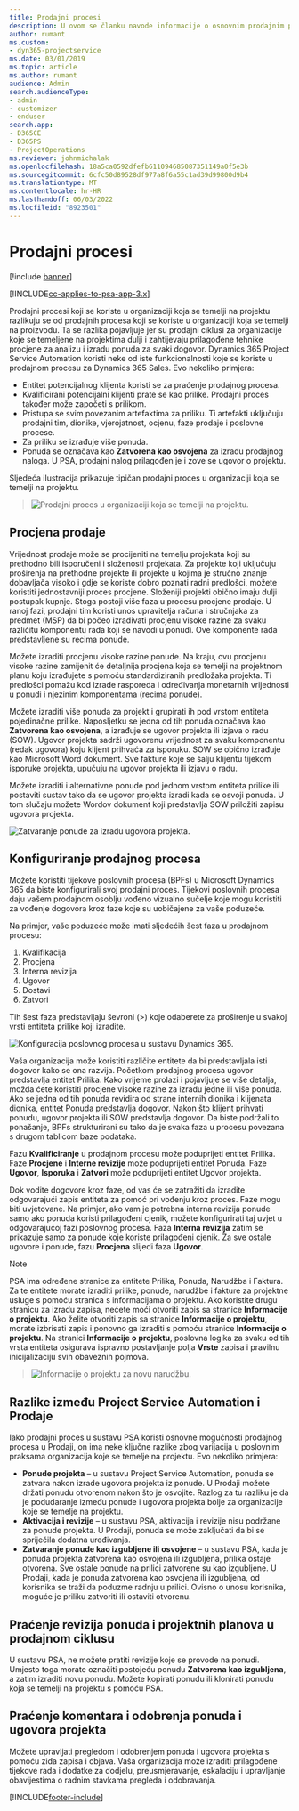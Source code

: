 ```yaml
---
title: Prodajni procesi
description: U ovom se članku navode informacije o osnovnim prodajnim procesima.
author: rumant
ms.custom:
- dyn365-projectservice
ms.date: 03/01/2019
ms.topic: article
ms.author: rumant
audience: Admin
search.audienceType:
- admin
- customizer
- enduser
search.app:
- D365CE
- D365PS
- ProjectOperations
ms.reviewer: johnmichalak
ms.openlocfilehash: 18a5ca0592dfefb611094685087351149a0f5e3b
ms.sourcegitcommit: 6cfc50d89528df977a8f6a55c1ad39d99800d9b4
ms.translationtype: MT
ms.contentlocale: hr-HR
ms.lasthandoff: 06/03/2022
ms.locfileid: "8923501"
---
```

# <a name="sales-processes"></a>Prodajni procesi

[!include [banner](../includes/psa-now-project-operations.md)]

[!INCLUDE[cc-applies-to-psa-app-3.x](../includes/cc-applies-to-psa-app-3x.md)]

Prodajni procesi koji se koriste u organizaciji koja se temelji na projektu razlikuju se od prodajnih procesa koji se koriste u organizaciji koja se temelji na proizvodu. Ta se razlika pojavljuje jer su prodajni ciklusi za organizacije koje se temeljene na projektima dulji i zahtijevaju prilagođene tehnike procjene za analizu i izradu ponuda za svaki dogovor. Dynamics 365 Project Service Automation koristi neke od iste funkcionalnosti koje se koriste u prodajnom procesu za Dynamics 365 Sales. Evo nekoliko primjera:

- Entitet potencijalnog klijenta koristi se za praćenje prodajnog procesa.
- Kvalificirani potencijalni klijenti prate se kao prilike. Prodajni proces također može započeti s prilikom.
- Pristupa se svim povezanim artefaktima za priliku. Ti artefakti uključuju prodajni tim, dionike, vjerojatnost, ocjenu, faze prodaje i poslovne procese.
- Za priliku se izrađuje više ponuda.
- Ponuda se označava kao **Zatvorena kao osvojena** za izradu prodajnog naloga. U PSA, prodajni nalog prilagođen je i zove se ugovor o projektu.

Sljedeća ilustracija prikazuje tipičan prodajni proces u organizaciji koja se temelji na projektu.

> ![Prodajni proces u organizaciji koja se temelji na projektu.](media/basic-guide-1.png)

## <a name="estimating-a-sale"></a>Procjena prodaje
Vrijednost prodaje može se procijeniti na temelju projekata koji su prethodno bili isporučeni i složenosti projekata. Za projekte koji uključuju proširenja na prethodne projekte ili projekte u kojima je stručno znanje dobavljača visoko i gdje se koriste dobro poznati radni predlošci, možete koristiti jednostavniji proces procjene. Složeniji projekti obično imaju dulji postupak kupnje. Stoga postoji više faza u procesu procjene prodaje. U ranoj fazi, prodajni tim koristi unos upravitelja računa i stručnjaka za predmet (MSP) da bi počeo izrađivati procjenu visoke razine za svaku različitu komponentu rada koji se navodi u ponudi. Ove komponente rada predstavljene su recima ponude. 

Možete izraditi procjenu visoke razine ponude. Na kraju, ovu procjenu visoke razine zamijenit će detaljnija procjena koja se temelji na projektnom planu koju izrađujete s pomoću standardiziranih predložaka projekta. Ti predlošci pomažu kod izrade rasporeda i određivanja monetarnih vrijednosti u ponudi i njezinim komponentama (recima ponude). 

Možete izraditi više ponuda za projekt i grupirati ih pod vrstom entiteta pojedinačne prilike. Naposljetku se jedna od tih ponuda označava kao **Zatvorena kao osvojena**, a izrađuje se ugovor projekta ili izjava o radu (SOW). Ugovor projekta sadrži ugovorenu vrijednost za svaku komponentu (redak ugovora) koju klijent prihvaća za isporuku. SOW se obično izrađuje kao Microsoft Word dokument. Sve fakture koje se šalju klijentu tijekom isporuke projekta, upućuju na ugovor projekta ili izjavu o radu.

Možete izraditi i alternativne ponude pod jednom vrstom entiteta prilike ili postaviti sustav tako da se ugovor projekta izradi kada se osvoji ponuda. U tom slučaju možete Wordov dokument koji predstavlja SOW priložiti zapisu ugovora projekta.

![Zatvaranje ponude za izradu ugovora projekta.](media/basic-guide-2.png)

## <a name="configuring-the-sales-process"></a>Konfiguriranje prodajnog procesa
Možete koristiti tijekove poslovnih procesa (BPFs) u Microsoft Dynamics 365 da biste konfigurirali svoj prodajni proces. Tijekovi poslovnih procesa daju vašem prodajnom osoblju vođeno vizualno sučelje koje mogu koristiti za vođenje dogovora kroz faze koje su uobičajene za vaše poduzeće.

Na primjer, vaše poduzeće može imati sljedećih šest faza u prodajnom procesu:

1. Kvalifikacija
2. Procjena
3. Interna revizija
4. Ugovor
5. Dostavi
6. Zatvori

Tih šest faza predstavljaju ševroni (\>) koje odaberete za proširenje u svakoj vrsti entiteta prilike koji izradite.

![Konfiguracija poslovnog procesa u sustavu Dynamics 365.](media/basic-guide-3.png)
 
Vaša organizacija može koristiti različite entitete da bi predstavljala isti dogovor kako se ona razvija. Početkom prodajnog procesa ugovor predstavlja entitet Prilika. Kako vrijeme prolazi i pojavljuje se više detalja, možda ćete koristiti procjene visoke razine za izradu jedne ili više ponuda. Ako se jedna od tih ponuda revidira od strane internih dionika i klijenata dionika, entitet Ponuda predstavlja dogovor. Nakon što klijent prihvati ponudu, ugovor projekta ili SOW predstavlja dogovor. Da biste podržali to ponašanje, BPFs strukturirani su tako da je svaka faza u procesu povezana s drugom tablicom baze podataka.

Fazu **Kvalificiranje** u prodajnom procesu može poduprijeti entitet Prilika. Faze **Procjene** i **Interne revizije** može poduprijeti entitet Ponuda. Faze **Ugovor**, **Isporuka** i **Zatvori** može poduprijeti entitet Ugovor projekta.

Dok vodite dogovore kroz faze, od vas će se zatražiti da izradite odgovarajući zapis entiteta za pomoć pri vođenju kroz proces. Faze mogu biti uvjetovane. Na primjer, ako vam je potrebna interna revizija ponude samo ako ponuda koristi prilagođeni cjenik, možete konfigurirati taj uvjet u odgovarajućoj fazi poslovnog procesa. Faza **Interna revizija** zatim se prikazuje samo za ponude koje koriste prilagođeni cjenik. Za sve ostale ugovore i ponude, fazu **Procjena** slijedi faza **Ugovor**.

> [!NOTE]
> PSA ima određene stranice za entitete Prilika, Ponuda, Narudžba i Faktura. Za te entitete morate izraditi prilike, ponude, narudžbe i fakture za projektne usluge s pomoću stranica s informacijama o projektu. Ako koristite drugu stranicu za izradu zapisa, nećete moći otvoriti zapis sa stranice **Informacije o projektu**. Ako želite otvoriti zapis sa stranice **Informacije o projektu**, morate izbrisati zapis i ponovno ga izraditi s pomoću stranice **Informacije o projektu**. Na stranici **Informacije o projektu**, poslovna logika za svaku od tih vrsta entiteta osigurava ispravno postavljanje polja **Vrste** zapisa i pravilnu inicijalizaciju svih obaveznih pojmova.

> ![Informacije o projektu za novu narudžbu.](media/basic-guide-4.png)
 
## <a name="differences-between-project-service-automation-and-sales"></a>Razlike između Project Service Automation i Prodaje
Iako prodajni proces u sustavu PSA koristi osnovne mogućnosti prodajnog procesa u Prodaji, on ima neke ključne razlike zbog varijacija u poslovnim praksama organizacija koje se temelje na projektu. Evo nekoliko primjera:

- **Ponude projekta** – u sustavu Project Service Automation, ponuda se zatvara nakon izrade ugovora projekta iz ponude. U Prodaji možete držati ponudu otvorenom nakon što je osvojite. Razlog za tu razliku je da je podudaranje između ponude i ugovora projekta bolje za organizacije koje se temelje na projektu. 
- **Aktivacija i revizije** – u sustavu PSA, aktivacija i revizije nisu podržane za ponude projekta. U Prodaji, ponuda se može zaključati da bi se spriječila dodatna uređivanja.
- **Zatvaranje ponude kao izgubljene ili osvojene** – u sustavu PSA, kada je ponuda projekta zatvorena kao osvojena ili izgubljena, prilika ostaje otvorena. Sve ostale ponude na prilici zatvorene su kao izgubljene. U Prodaji, kada je ponuda zatvorena kao osvojena ili izgubljena, od korisnika se traži da poduzme radnju u prilici. Ovisno o unosu korisnika, moguće je priliku zatvoriti ili ostaviti otvorenu.

## <a name="tracking-revisions-to-quotes-and-project-plans-in-the-sales-cycle"></a>Praćenje revizija ponuda i projektnih planova u prodajnom ciklusu
U sustavu PSA, ne možete pratiti revizije koje se provode na ponudi. Umjesto toga morate označiti postojeću ponudu **Zatvorena kao izgubljena**, a zatim izraditi novu ponudu. Možete kopirati ponudu ili klonirati ponudu koja se temelji na projektu s pomoću PSA.

## <a name="tracking-comments-and-approvals-of-quotes-and-project-contracts"></a>Praćenje komentara i odobrenja ponuda i ugovora projekta
Možete upravljati pregledom i odobrenjem ponuda i ugovora projekta s pomoću zida zapisa i objava. Vaša organizacija može izraditi prilagođene tijekove rada i dodatke za dodjelu, preusmjeravanje, eskalaciju i upravljanje obavijestima o radnim stavkama pregleda i odobravanja.


[!INCLUDE[footer-include](../includes/footer-banner.md)]
